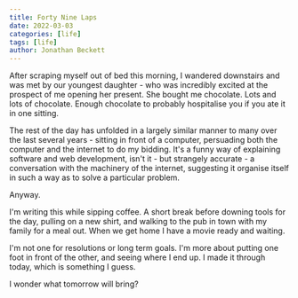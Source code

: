 ```yaml
---
title: Forty Nine Laps
date: 2022-03-03
categories: [life]
tags: [life]
author: Jonathan Beckett
---
```


After scraping myself out of bed this morning, I wandered downstairs and was met by our youngest daughter - who was incredibly excited at the prospect of me opening her present. She bought me chocolate. Lots and lots of chocolate. Enough chocolate to probably hospitalise you if you ate it in one sitting.

The rest of the day has unfolded in a largely similar manner to many over the last several years - sitting in front of a computer, persuading both the computer and the internet to do my bidding. It's a funny way of explaining software and web development, isn't it - but strangely accurate - a conversation with the machinery of the internet, suggesting it organise itself in such a way as to solve a particular problem.

Anyway.

I'm writing this while sipping coffee. A short break before downing tools for the day, pulling on a new shirt, and walking to the pub in town with my family for a meal out. When we get home I have a movie ready and waiting.

I'm not one for resolutions or long term goals. I'm more about putting one foot in front of the other, and seeing where I end up. I made it through today, which is something I guess.

I wonder what tomorrow will bring?
